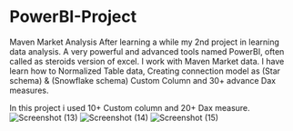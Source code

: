 # PowerBI-Project
Maven Market Analysis
After learning a while my 2nd project in learning data analysis. 
A very powerful and advanced tools named PowerBI, often called as steroids version of excel.
I work with Maven Market data. I have learn how to Normalized Table data, Creating connection model as (Star schema) & (Snowflake schema)
Custom Column and 30+ advance Dax measures.

In this project i used 10+ Custom column and 20+ Dax measure.
![Screenshot (13)](https://github.com/PervejHosen/PowerBI-Project/assets/117522848/ccc0a9b2-4b5c-4dc8-99ab-11820802e0b2)
![Screenshot (14)](https://github.com/PervejHosen/PowerBI-Project/assets/117522848/56d1cea2-11ee-4cb6-b034-ada21921dc62)
![Screenshot (15)](https://github.com/PervejHosen/PowerBI-Project/assets/117522848/1a46c4cc-83bb-4a65-be09-d663ce0e6090)


